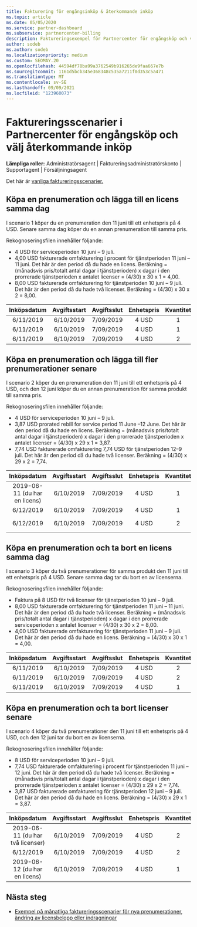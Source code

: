 ```yaml
---
title: Fakturering för engångsinköp & återkommande inköp
ms.topic: article
ms.date: 05/05/2020
ms.service: partner-dashboard
ms.subservice: partnercenter-billing
description: Faktureringsexempel för Partnercenter för engångsköp och välj återkommande inköp – när du köper prenumerationer lägger du till fler prenumerationer, lägger till eller tar bort licenser.
author: sodeb
ms.author: sodeb
ms.localizationpriority: medium
ms.custom: SEOMAY.20
ms.openlocfilehash: 44594df78ba99a3762549b916265de9faa667e7b
ms.sourcegitcommit: 1161d5bcb345e368348c535a7211f0d353c5a471
ms.translationtype: MT
ms.contentlocale: sv-SE
ms.lasthandoff: 09/09/2021
ms.locfileid: "123960073"
---
```

# <a name="partner-center-billing-scenarios-for-one-time-and-select-recurring-purchases"></a>Faktureringsscenarier i Partnercenter för engångsköp och välj återkommande inköp

**Lämpliga roller:** Administratörsagent | Faktureringsadministratörskonto | Supportagent | Försäljningsagent

Det här är [vanliga faktureringsscenarier.](common-billing-scenarios.md) 

## <a name="purchase-a-subscription-and-add-a-license-on-the-same-day"></a>Köpa en prenumeration och lägga till en licens samma dag

I scenario 1 köper du en prenumeration den 11 juni till ett enhetspris på 4 USD. Senare samma dag köper du en annan prenumeration till samma pris.

Rekognoseringsfilen innehåller följande:

- 4 USD för serviceperioden 10 juni – 9 juli.
- 4,00 USD fakturerade omfakturering i procent för tjänstperioden 11 juni – 11 juni. Det här är den period då du hade en licens. Beräkning = (månadsvis pris/totalt antal dagar i tjänstperioden) x dagar i den prorrerade tjänstperioden x antalet licenser = (4/30) x 30 x 1 = 4,00.
- 8,00 USD fakturerade omfakturering för tjänstperioden 10 juni – 9 juli. Det här är den period då du hade två licenser. Beräkning = (4/30) x 30 x 2 = 8,00.

|**Inköpsdatum**   |**Avgiftsstart** |**Avgiftsslut**  |**Enhetspris**  |**Kvantitet**  |**Amount** |**Kostnadstyp** |
|:------:|:------:|:------:|:------:|:------:|:------:|:-----:|
|6/11/2019      |6/10/2019   |7/09/2019         |4 USD                |1                 |4 USD            |Ny         |
|6/11/2019     | 6/10/2019    |7/09/2019        |4 USD        |1        | -$4       |addQuantity           |
|6/11/2019     | 6/10/2019    |7/09/2019        |4 USD        | 2      |8 USD         |addQuantity           |

## <a name="purchase-a-subscription-and-add-more-subscriptions-later"></a>Köpa en prenumeration och lägga till fler prenumerationer senare

I scenario 2 köper du en prenumeration den 11 juni till ett enhetspris på 4 USD, och den 12 juni köper du en annan prenumeration för samma produkt till samma pris.

Rekognoseringsfilen innehåller följande:

- 4 USD för serviceperioden 10 juni – 9 juli.
- 3,87 USD prorated rebill for service period 11 June –12 June. Det här är den period då du hade en licens. Beräkning = (månadsvis pris/totalt antal dagar i tjänstperioden) x dagar i den prorrerade tjänstperioden x antalet licenser = (4/30) x 29 x 1 = 3,87.
- 7,74 USD fakturerade omfakturering 7,74 USD för tjänstperioden 12–9 juli. Det här är den period då du hade två licenser. Beräkning = (4/30) x 29 x 2 = 7,74.

|**Inköpsdatum**   |**Avgiftsstart** |**Avgiftsslut**  |**Enhetspris**  |**Kvantitet**  |**Amount** |**Kostnadstyp** |
|:------:|:------:|:------:|:------:|:------:|:------:|:-----:|
|2019-06-11 (du har en licens)     |6/10/2019   |7/09/2019         |4 USD         |1        |4 USD            |Ny         |
|6/12/2019     | 6/10/2019    |7/09/2019        |4 USD        |1        | -$3,87       |addQuantity           |
|6/12/2019     | 6/10/2019    |7/09/2019        |4 USD        | 2      |7,74 USD       |addQuantity           |

## <a name="purchase-a-subscription-and-remove-a-license-on-the-same-day"></a>Köpa en prenumeration och ta bort en licens samma dag

I scenario 3 köper du två prenumerationer för samma produkt den 11 juni till ett enhetspris på 4 USD. Senare samma dag tar du bort en av licenserna.  

Rekognoseringsfilen innehåller följande:

- Faktura på 8 USD för två licenser för tjänstperioden 10 juni – 9 juli.
- 8,00 USD fakturerade omfakturering för tjänstperioden 11 juni – 11 juni. Det här är den period då du hade två licenser. Beräkning = (månadsvis pris/totalt antal dagar i tjänstperioden) x dagar i den prorrerade serviceperioden x antalet licenser = (4/30) x 30 x 2 = 8,00.
- 4,00 USD fakturerade omfakturering för tjänstperioden 11 juni – 9 juli. Det här är den period då du hade en licens. Beräkning = (4/30) x 30 x 1 = 4,00.

|**Inköpsdatum**   |**Avgiftsstart** |**Avgiftsslut**  |**Enhetspris**  |**Kvantitet**  |**Amount** |**Kostnadstyp** |
|:------:|:------:|:------:|:------:|:------:|:------:|:-----:|
|6/11/2019      |6/10/2019   |7/09/2019         |4 USD                |2                 |8 USD            |Ny         |
|6/11/2019     | 6/10/2019    |7/09/2019        |4 USD        |2        | -$8       |removeQuantity           |
|6/11/2019     | 6/10/2019    |7/09/2019        |4 USD        | 1      |4 USD         |removeQuantity           |

## <a name="purchase-a-subscription-and-remove-licenses-later"></a>Köpa en prenumeration och ta bort licenser senare

I scenario 4 köper du två prenumerationer den 11 juni till ett enhetspris på 4 USD, och den 12 juni tar du bort en av licenserna.

Rekognoseringsfilen innehåller följande:

- 8 USD för serviceperioden 10 juni – 9 juli.
- 7,74 USD fakturerade omfakturering i procent för tjänstperioden 11 juni – 12 juni. Det här är den period då du hade två licenser. Beräkning = (månadsvis pris/totalt antal dagar i tjänstperioden) x dagar i den prorrerade tjänstperioden x antalet licenser = (4/30) x 29 x 2 = 7,74.
- 3,87 USD fakturerade omfakturering för tjänstperioden 12 juni – 9 juli. Det här är den period då du hade en licens. Beräkning = (4/30) x 29 x 1 = 3,87.

|**Inköpsdatum**   |**Avgiftsstart** |**Avgiftsslut**  |**Enhetspris**  |**Kvantitet**  |**Amount** |**Kostnadstyp** |
|:------:|:------:|:------:|:------:|:------:|:------:|:-----:|
|2019-06-11 (du har två licenser)     |6/10/2019   |7/09/2019         |4 USD         |2        |8 USD       |Ny       |
|6/12/2019     | 6/10/2019    |7/09/2019        |4 USD        |2        | -$7,74       |removeQuantity           |
|2019-06-12 (du har en licens)    | 6/10/2019    |7/09/2019   |4 USD    |1      |3,87 USD    |removeQuantity |

## <a name="next-steps"></a>Nästa steg

- [Exempel på månatliga faktureringsscenarier för nya prenumerationer, ändring av licensbelopp eller indragningar](common-billing-scenarios-monthly.md)